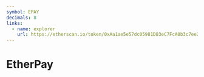 ```yaml
---
symbol: EPAY
decimals: 8
links:
  - name: explorer
    url: https://etherscan.io/token/0xAa1ae5e57dc05981D83eC7FcA0b3c7ee2565B7D6
---
```


# EtherPay
